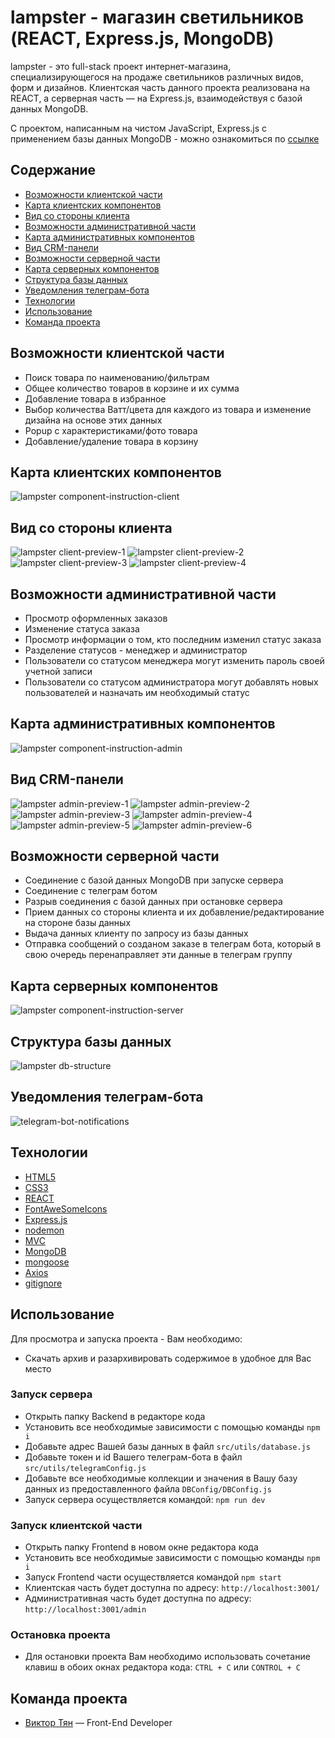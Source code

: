 # lampster - магазин светильников (REACT, Express.js, MongoDB)

lampster - это full-stack проект интернет-магазина, специализирующегося на продаже светильников различных видов, форм и дизайнов.
Клиентская часть данного проекта реализована на REACT, а серверная часть — на Express.js, взаимодействуя с базой данных MongoDB.

С проектом, написанным на чистом JavaScript, Express.js с применением базы данных MongoDB - можно ознакомиться
по [ссылке](https://github.com/vityan99/lampster-fullstack)

## Содержание

- [Возможности клиентской части](#возможности-клиентской-части)
- [Карта клиентских компонентов](#карта-клиентских-компонентов)
- [Вид со стороны клиента](#вид-со-стороны-клиента)
- [Возможности административной части](#возможности-административной-части)
- [Карта административных компонентов](#карта-административных-компонентов)
- [Вид CRM-панели](#вид-crm-панели)
- [Возможности серверной части](#возможности-серверной-части)
- [Карта серверных компонентов](#карта-серверных-компонентов)
- [Структура базы данных](#структура-базы-данных)
- [Уведомления телеграм-бота](#уведомления-телеграм-бота)
- [Технологии](#технологии)
- [Использование](#использование)
- [Команда проекта](#команда-проекта)

## Возможности клиентской части

- Поиск товара по наименованию/фильтрам
- Общее количество товаров в корзине и их сумма
- Добавление товара в избранное
- Выбор количества Ватт/цвета для каждого из товара и изменение дизайна на основе этих данных
- Popup с характеристиками/фото товара
- Добавление/удаление товара в корзину

## Карта клиентских компонентов

![lampster component-instruction-client](https://github.com/vityan99/lampster-react-fullstack/blob/main/preview/client/client-components.jpg)

## Вид со стороны клиента

![lampster client-preview-1](https://github.com/vityan99/lampster-react-fullstack/blob/main/preview/client/client-preview-1.png)
![lampster client-preview-2](https://github.com/vityan99/lampster-react-fullstack/blob/main/preview/client/client-preview-2.png)
![lampster client-preview-3](https://github.com/vityan99/lampster-react-fullstack/blob/main/preview/client/client-preview-3.png)
![lampster client-preview-4](https://github.com/vityan99/lampster-react-fullstack/blob/main/preview/client/client-preview-4.png)

## Возможности административной части

- Просмотр оформленных заказов
- Изменение статуса заказа
- Просмотр информации о том, кто последним изменил статус заказа
- Разделение статусов - менеджер и администратор
- Пользователи со статусом менеджера могут изменить пароль своей учетной записи
- Пользователи со статусом администратора могут добавлять новых пользователей и назначать им необходимый статус

## Карта административных компонентов

![lampster component-instruction-admin](https://github.com/vityan99/lampster-react-fullstack/blob/main/preview/admin/admin-components.jpg)

## Вид CRM-панели

![lampster admin-preview-1](https://github.com/vityan99/lampster-react-fullstack/blob/main/preview/admin/admin-preview-1.png)
![lampster admin-preview-2](https://github.com/vityan99/lampster-react-fullstack/blob/main/preview/admin/admin-preview-2.png)
![lampster admin-preview-3](https://github.com/vityan99/lampster-react-fullstack/blob/main/preview/admin/admin-preview-3.png)
![lampster admin-preview-4](https://github.com/vityan99/lampster-react-fullstack/blob/main/preview/admin/admin-preview-4.png)
![lampster admin-preview-5](https://github.com/vityan99/lampster-react-fullstack/blob/main/preview/admin/admin-preview-5.png)
![lampster admin-preview-6](https://github.com/vityan99/lampster-react-fullstack/blob/main/preview/admin/admin-preview-6.png)

## Возможности серверной части

- Соединение с базой данных MongoDB при запуске сервера
- Соединение с телеграм ботом
- Разрыв соединения с базой данных при остановке сервера
- Прием данных со стороны клиента и их добавление/редактирование на стороне базы данных
- Выдача данных клиенту по запросу из базы данных
- Отправка сообщений о созданом заказе в телеграм бота, который в свою очередь перенаправляет эти данные в телеграм группу

## Карта серверных компонентов

![lampster component-instruction-server](https://github.com/vityan99/lampster-react-fullstack/blob/main/preview/server/server-components.jpg)

## Структура базы данных

![lampster db-structure](https://github.com/vityan99/lampster-react-fullstack/blob/main/preview/database/db-structure.jpg)

## Уведомления телеграм-бота

![telegram-bot-notifications](https://github.com/vityan99/lampster-react-fullstack/blob/main/preview/telegram/telegram-bot-preview.png)

## Технологии

- [HTML5](https://html.com/html5/)
- [CSS3](https://www.w3schools.com/W3CSS/)
- [REACT](https://reactdev.ru/)
- [FontAweSomeIcons](https://fontawesome.com/)
- [Express.js](https://expressjs.com/ru/)
- [nodemon](https://www.npmjs.com/package/nodemon)
- [MVC](https://habr.com/ru/articles/192256/)
- [MongoDB](https://www.mongodb.com/)
- [mongoose](https://mongoosejs.com/)
- [Axios](https://axios-http.com/)
- [gitignore](https://docs.gitignore.io/)

## Использование

Для просмотра и запуска проекта - Вам необходимо:

- Скачать архив и разархивировать содержимое в удобное для Вас место

### Запуск сервера

- Открыть папку Backend в редакторе кода
- Установить все необходимые зависимости с помощью команды `npm i`
- Добавьте адрес Вашей базы данных в файл `src/utils/database.js`
- Добавьте токен и id Вашего телеграм-бота в файл `src/utils/telegramConfig.js`
- Добавьте все необходимые коллекции и значения в Вашу базу данных из предоставленного файла `DBConfig/DBConfig.js`
- Запуск сервера осуществляется командой: `npm run dev`

### Запуск клиентской части

- Открыть папку Frontend в новом окне редактора кода
- Установить все необходимые зависимости с помощью команды `npm i`
- Запуск Frontend части осуществляется командой `npm start`
- Клиентская часть будет доступна по адресу: `http://localhost:3001/`
- Административная часть будет доступна по адресу: `http://localhost:3001/admin`

### Остановка проекта

- Для остановки проекта Вам необходимо использовать сочетание клавиш в обоих окнах редактора кода: `CTRL + C` или `CONTROL + C`

## Команда проекта

- [Виктор Тян](https://t.me/vityan00) — Front-End Developer
